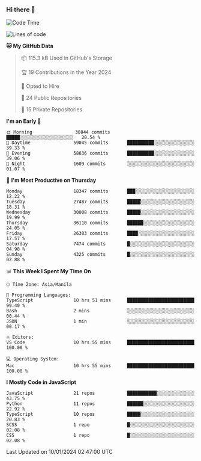 ### Hi there 👋

<!--START_SECTION:waka-->
![Code Time](http://img.shields.io/badge/Code%20Time-515%20hrs%2036%20mins-blue)

![Lines of code](https://img.shields.io/badge/From%20Hello%20World%20I%27ve%20Written-61.7%20million%20lines%20of%20code-blue)

**🐱 My GitHub Data** 

> 📦 115.3 kB Used in GitHub's Storage 
 > 
> 🏆 19 Contributions in the Year 2024
 > 
> 💼 Opted to Hire
 > 
> 📜 24 Public Repositories 
 > 
> 🔑 15 Private Repositories 
 > 
**I'm an Early 🐤** 

```text
🌞 Morning                30844 commits       █████░░░░░░░░░░░░░░░░░░░░   20.54 % 
🌆 Daytime                59045 commits       ██████████░░░░░░░░░░░░░░░   39.33 % 
🌃 Evening                58636 commits       ██████████░░░░░░░░░░░░░░░   39.06 % 
🌙 Night                  1609 commits        ░░░░░░░░░░░░░░░░░░░░░░░░░   01.07 % 
```
📅 **I'm Most Productive on Thursday** 

```text
Monday                   18347 commits       ███░░░░░░░░░░░░░░░░░░░░░░   12.22 % 
Tuesday                  27487 commits       █████░░░░░░░░░░░░░░░░░░░░   18.31 % 
Wednesday                30008 commits       █████░░░░░░░░░░░░░░░░░░░░   19.99 % 
Thursday                 36110 commits       ██████░░░░░░░░░░░░░░░░░░░   24.05 % 
Friday                   26383 commits       ████░░░░░░░░░░░░░░░░░░░░░   17.57 % 
Saturday                 7474 commits        █░░░░░░░░░░░░░░░░░░░░░░░░   04.98 % 
Sunday                   4325 commits        █░░░░░░░░░░░░░░░░░░░░░░░░   02.88 % 
```


📊 **This Week I Spent My Time On** 

```text
🕑︎ Time Zone: Asia/Manila

💬 Programming Languages: 
TypeScript               10 hrs 51 mins      █████████████████████████   99.40 % 
Bash                     2 mins              ░░░░░░░░░░░░░░░░░░░░░░░░░   00.44 % 
JSON                     1 min               ░░░░░░░░░░░░░░░░░░░░░░░░░   00.17 % 

🔥 Editors: 
VS Code                  10 hrs 55 mins      █████████████████████████   100.00 % 

💻 Operating System: 
Mac                      10 hrs 55 mins      █████████████████████████   100.00 % 
```

**I Mostly Code in JavaScript** 

```text
JavaScript               21 repos            ███████████░░░░░░░░░░░░░░   43.75 % 
Python                   11 repos            ██████░░░░░░░░░░░░░░░░░░░   22.92 % 
TypeScript               10 repos            █████░░░░░░░░░░░░░░░░░░░░   20.83 % 
SCSS                     1 repo              █░░░░░░░░░░░░░░░░░░░░░░░░   02.08 % 
CSS                      1 repo              █░░░░░░░░░░░░░░░░░░░░░░░░   02.08 % 
```




 Last Updated on 10/01/2024 02:47:00 UTC
<!--END_SECTION:waka-->
